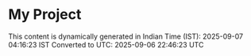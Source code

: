 # My Project

This content is dynamically generated in Indian Time (IST): 2025-09-07 04:16:23 IST
Converted to UTC: 2025-09-06 22:46:23 UTC
